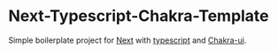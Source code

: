 # Next-Typescript-Chakra-Template

Simple boilerplate project for [Next](https://nextjs.org/) with [typescript](https://www.typescriptlang.org/) and [Chakra-ui](https://chakra-ui.com/).
